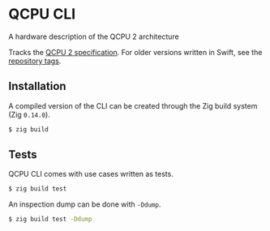 
# QCPU CLI

A hardware description of the QCPU 2 architecture

Tracks the [QCPU 2 specification](https://github.com/QSmally/QCPU). For older
versions written in Swift, see the [repository tags](https://github.com/QSmally/QCPU-CLI/tree/2CI).

## Installation

A compiled version of the CLI can be created through the Zig build system (Zig `0.14.0`).

```bash
$ zig build
```

## Tests

QCPU CLI comes with use cases written as tests.

```bash
$ zig build test
```

An inspection dump can be done with `-Ddump`.

```bash
$ zig build test -Ddump
```
